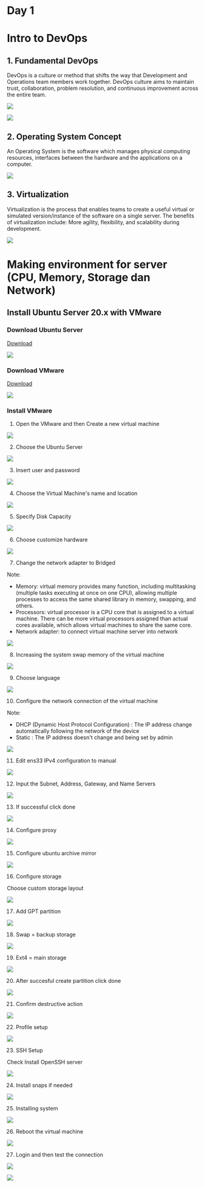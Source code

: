 # Day 1

# Intro to DevOps

## 1. Fundamental DevOps

DevOps is a culture or method that shifts the way that Development and Operations team members work together. DevOps culture aims to maintain trust, collaboration, problem resolution, and continuous improvement across the entire team.

![](./media/devops.jpg)

![](./media/2.JPG)

## 2. Operating System Concept

An Operating System is the software which manages physical computing resources, interfaces between the hardware and the applications on a computer.

![](./media/os.png)

## 3. Virtualization

Virtualization is the process that enables teams to create a useful virtual or simulated version/instance of the software on a single server.
The benefits of virtualization include: More agility, flexibility, and scalability during development.

![](./media/virtualization.JPG)

# Making environment for server (CPU, Memory, Storage dan Network)

## Install Ubuntu Server 20.x with VMware
### Download Ubuntu Server
[Download](https://ubuntu.com/download/server)

![](./media/ubuntu.png)

### Download VMware
[Download](https://www.vmware.com/products/workstation-player/workstation-player-evaluation.html)

![](./media/vmware.JPG)

### Install VMware
1. Open the VMware and then Create a new virtual machine

![](./media/1.png)

2. Choose the Ubuntu Server

![](./media/2.png)

3. Insert user and password

![](./media/3.png)

4. Choose the Virtual Machine's name and location

![](./media/4.png)

5. Specify Disk Capacity

![](./media/5.png)

6. Choose customize hardware

![](./media/6.png)

7. Change the network adapter to Bridged

Note:
- Memory: virtual memory provides many function, including multitasking (multiple tasks executing at once on one CPU), allowing multiple processes to access the same shared library in memory, swapping, and others.
- Processors: virtual processor is a CPU core that is assigned to a virtual machine. There can be more virtual processors assigned than actual cores available, which allows virtual machines to share the same core.
- Network adapter: to connect virtual machine server into network

![](./media/7.png)

8. Increasing the system swap memory of the virtual machine

![](./media/8.png)

9. Choose language

![](./media/9.png)

10. Configure the network connection of the virtual machine

Note:
- DHCP (Dynamic Host Protocol Configuration) : The IP address change automatically following the network of the device
- Static : The IP address doesn't change and being set by admin

![](./media/10.png)

11. Edit ens33 IPv4 configuration to manual

![](./media/11.png)

12. Input the Subnet, Address, Gateway, and Name Servers

![](./media/12.png)

13. If successful click done

![](./media/13.png)

14. Configure proxy

![](./media/14.png)

15. Configure ubuntu archive mirror

![](./media/15.png)

16. Configure storage

Choose custom storage layout

![](./media/16.png)

17. Add GPT partition

![](./media/17.png)

18. Swap = backup storage

![](./media/18.png)

19. Ext4 = main storage

![](./media/19.png)

20. After succesful create partition click done

![](./media/20.png)

21. Confirm destructive action

![](./media/21.png)

22. Profile setup

![](./media/22.png)

23. SSH Setup

Check Install OpenSSH server

![](./media/23.png)

24. Install snaps if needed

![](./media/24.png)

25. Installing system

![](./media/25.png)

26. Reboot the virtual machine 

![](./media/26.png)

27. Login and then test the connection

![](./media/27.png)

![](./media/28.png)
